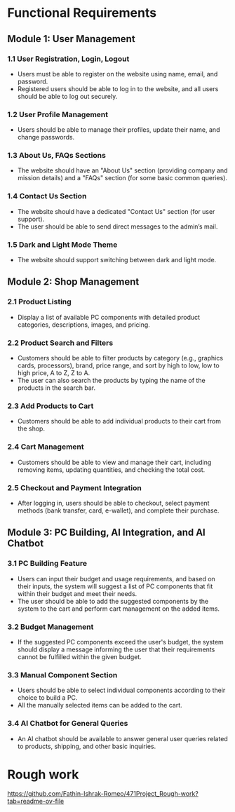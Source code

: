# Functional Requirements

## Module 1: User Management

### 1.1 User Registration, Login, Logout
- Users must be able to register on the website using name, email, and password. 
- Registered users should be able to log in to the website, and all users should be able to log out securely.

### 1.2 User Profile Management
- Users should be able to manage their profiles, update their name, and change passwords.

### 1.3 About Us, FAQs Sections
- The website should have an "About Us" section (providing company and mission details) and a "FAQs" section (for some basic common queries).

### 1.4 Contact Us Section
- The website should have a dedicated "Contact Us" section (for user support).
- The user should be able to send direct messages to the admin’s mail.

### 1.5 Dark and Light Mode Theme
- The website should support switching between dark and light mode.

## Module 2: Shop Management

### 2.1 Product Listing
- Display a list of available PC components with detailed product categories, descriptions, images, and pricing.

### 2.2 Product Search and Filters
- Customers should be able to filter products by category (e.g., graphics cards, processors), brand, price range, and sort by high to low, low to high price, A to Z, Z to A.
- The user can also search the products by typing the name of the products in the search bar.

### 2.3 Add Products to Cart
- Customers should be able to add individual products to their cart from the shop.

### 2.4 Cart Management
- Customers should be able to view and manage their cart, including removing items, updating quantities, and checking the total cost.

### 2.5 Checkout and Payment Integration
- After logging in, users should be able to checkout, select payment methods (bank transfer, card, e-wallet), and complete their purchase.

## Module 3: PC Building, AI Integration, and AI Chatbot

### 3.1 PC Building Feature
- Users can input their budget and usage requirements, and based on their inputs, the system will suggest a list of PC components that fit within their budget and meet their needs.
- The user should be able to add the suggested components by the system to the cart and perform cart management on the added items.

### 3.2 Budget Management
- If the suggested PC components exceed the user's budget, the system should display a message informing the user that their requirements cannot be fulfilled within the given budget.

### 3.3 Manual Component Section
- Users should be able to select individual components according to their choice to build a PC.
- All the manually selected items can be added to the cart.

### 3.4 AI Chatbot for General Queries
- An AI chatbot should be available to answer general user queries related to products, shipping, and other basic inquiries.


# Rough work
https://github.com/Fathin-Ishrak-Romeo/471Project_Rough-work?tab=readme-ov-file
